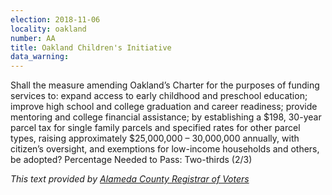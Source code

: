 ```yaml
---
election: 2018-11-06
locality: oakland
number: AA
title: Oakland Children's Initiative
data_warning: 
---
```

Shall the measure amending Oakland’s Charter for the purposes of funding services to: expand access to early childhood  and  preschool  education;  improve  high  school  and  college  graduation  and  career  readiness;  provide  mentoring and college financial assistance; by establishing a $198, 30-year parcel tax for single family parcels and  specified  rates  for  other  parcel  types,  raising  approximately  $25,000,000  – 30,000,000  annually,  with  citizen’s oversight, and exemptions for low-income households and others, be adopted? Percentage Needed to Pass: Two-thirds (2/3)

_This text provided by [Alameda County Registrar of Voters](https://www.acvote.org/election-information/elections?id=236#)_
